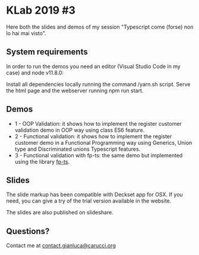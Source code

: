 # KLab 2019 #3

Here both the slides and demos of my session "Typescript come (forse) non lo hai mai visto".

## System requirements

In order to run the demos you need an editor (Visual Studio Code in my case) and node v11.8.0:

Install all dependencies locally running the command /yarn.sh script.
Serve the html page and the webserver running npm run start.

## Demos

- 1 - OOP Validation: it shows how to implement the register customer validation demo in OOP way using class ES6 feature.
- 2 - Functional validation: it shows how to implement the register customer demo in a Functional Programming way using Generics, Union type and Discriminated unions Typescript features.
- 3 - Functional validation with fp-ts: the same demo but implemented using the library [fp-ts](https://github.com/gcanti/fp-ts).

## Slides

The slide markup has been compatible with Deckset app for OSX. If you need, you can give a try of the trial version available in the website.

The slides are also published on slideshare.

## Questions?

Contact me at contact.gianluca@carucci.org
